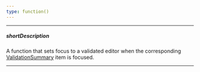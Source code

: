 ```yaml
---
type: function()
---
```

---
##### shortDescription
A function that sets focus to a validated editor when the corresponding [ValidationSummary](/api-reference/10%20UI%20Widgets/dxValidationSummary '/Documentation/ApiReference/UI_Widgets/dxValidationSummary/') item is focused.

---
